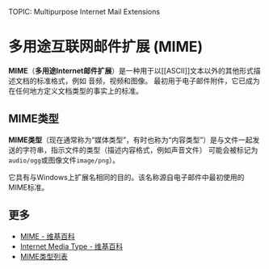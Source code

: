 TOPIC: Multipurpose Internet Mail Extensions

# 多用途互联网邮件扩展 (MIME)

**MIME**（**多用途Internet邮件扩展**）是一种用于以[[ASCII]]文本以外的其他形式描述文档的标准格式，例如 音频，视频和图像。
最初用于电子邮件附件，它已成为在任何地方定义文档类型的事实上的标准。

## MIME类型

**MIME类型**（现在通常称为“媒体类型”，有时也称为“内容类型”）是与文件一起发送的字符串，指示文件的类型（描述内容格式，例如声音文件）
可能会被标记为`audio/ogg`或图像文件`image/png`）。

它具有与Windows上扩展名相同的目的。该名称源自电子邮件中最初使用的MIME标准。

## 更多

- [MIME - 维基百科](https://en.wikipedia.org/wiki/MIME)
- [Internet Media Type - 维基百科](https://en.wikipedia.org/wiki/Internet%20media%20type)
- [MIME类型列表](http://www.iana.org/assignments/media-types/media-types.xhtml)
